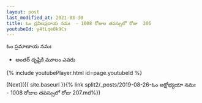 ```yaml
---
layout: post
last_modified_at: 2021-03-30
title: ఓం ద్రవిణప్రదాయ నమః  - 1008 రోజుల తపస్సులో రోజు  206
youtubeId: y4tLqe8k9Cs
---
```

 
 
 ఓం ప్రమాణాయ నమః  
 
 -  అంతర్ దృష్టికి మూలం ఎవరు 
 
  
 
  
 
 
 
 
 
 


{% include youtubePlayer.html id=page.youtubeId %}
 
[Next]({{ site.baseurl }}{% link  split2/_posts/2019-08-26-ఓం అక్షోభ్యయా నమః  - 1008 రోజుల తపస్సులో రోజు  207.md%})
 
